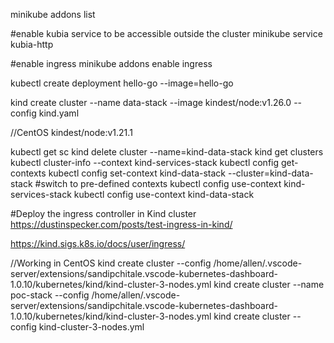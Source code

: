 minikube addons list

#enable kubia service to be accessible outside the cluster
minikube service kubia-http

#enable ingress
minikube addons enable ingress

kubectl create deployment hello-go --image=hello-go

kind create cluster --name data-stack --image kindest/node:v1.26.0 --config kind.yaml

//CentOS
kindest/node:v1.21.1

kubectl get sc
kind delete cluster --name=kind-data-stack
kind get clusters
kubectl cluster-info --context kind-services-stack
kubectl config get-contexts
kubectl config set-context kind-data-stack --cluster=kind-data-stack
#switch to pre-defined contexts 
kubectl config use-context kind-services-stack
kubectl config use-context kind-data-stack


#Deploy the ingress controller in Kind cluster
https://dustinspecker.com/posts/test-ingress-in-kind/

https://kind.sigs.k8s.io/docs/user/ingress/

//Working in CentOS
kind create cluster --config /home/allen/.vscode-server/extensions/sandipchitale.vscode-kubernetes-dashboard-1.0.10/kubernetes/kind/kind-cluster-3-nodes.yml
kind create cluster --name poc-stack --config /home/allen/.vscode-server/extensions/sandipchitale.vscode-kubernetes-dashboard-1.0.10/kubernetes/kind/kind-cluster-3-nodes.yml
kind create cluster --config kind-cluster-3-nodes.yml
